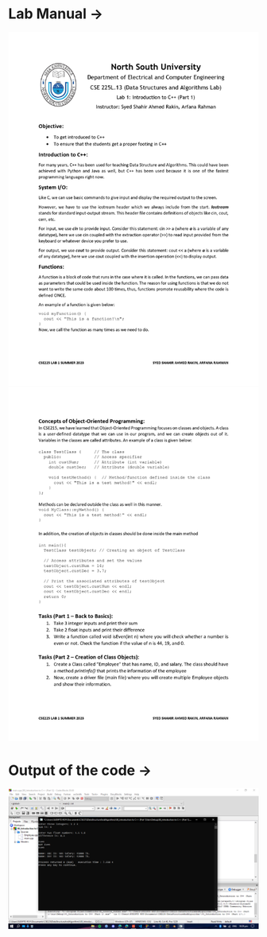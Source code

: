 <h1><b>Lab Manual → </b></h1>
<img src="Lab Manual and Output/Lab Manual Class 1 CSE225.13 Summer 2023_page-0001.jpg">

<img src="Lab Manual and Output/Lab Manual Class 1 CSE225.13 Summer 2023_page-0002.jpg">

<h1><b>Output of the code → </b></h1>
<img src="Lab Manual and Output/Output-00_Introduction to C++ (Part 1).png"> 
